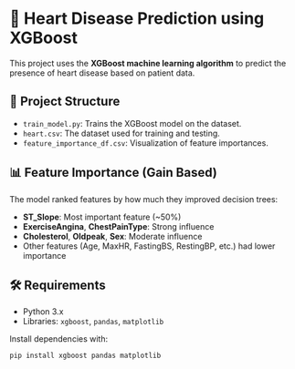 # 🧠 Heart Disease Prediction using XGBoost

This project uses the **XGBoost machine learning algorithm** to predict the presence of heart disease based on patient data.

## 📁 Project Structure

- `train_model.py`: Trains the XGBoost model on the dataset.
- `heart.csv`: The dataset used for training and testing.
- `feature_importance_df.csv`: Visualization of feature importances.

## 📊 Feature Importance (Gain Based)

The model ranked features by how much they improved decision trees:

- **ST_Slope**: Most important feature (~50%)
- **ExerciseAngina**, **ChestPainType**: Strong influence
- **Cholesterol**, **Oldpeak**, **Sex**: Moderate influence
- Other features (Age, MaxHR, FastingBS, RestingBP, etc.) had lower importance

## 🛠️ Requirements

- Python 3.x  
- Libraries: `xgboost`, `pandas`, `matplotlib`

Install dependencies with:

```bash
pip install xgboost pandas matplotlib
